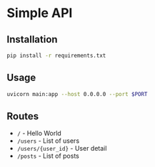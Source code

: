 # Simple API

## Installation

```bash
pip install -r requirements.txt
```

## Usage

```bash
uvicorn main:app --host 0.0.0.0 --port $PORT
```

## Routes

- `/` - Hello World
- `/users` - List of users
- `/users/{user_id}` - User detail
- `/posts` - List of posts
